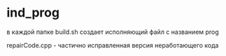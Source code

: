 # ind_prog

в каждой папке build.sh создает исполняющий файл с названием prog 

repairCode.cpp - частично исправленная версия неработающего кода
